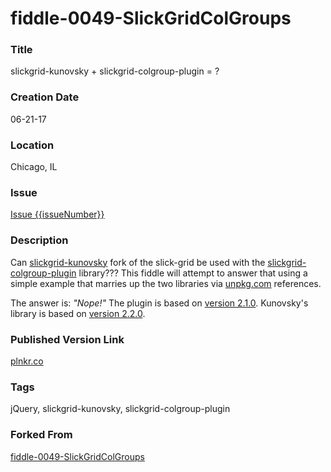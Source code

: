 fiddle-0049-SlickGridColGroups
======

### Title

slickgrid-kunovsky + slickgrid-colgroup-plugin = ?


### Creation Date

06-21-17


### Location

Chicago, IL


### Issue

[Issue {{issueNumber}}](https://github.com/bradyhouse/house/issues/{{issueNumber}})

### Description

Can [slickgrid-kunovsky](https://www.npmjs.com/package/slickgrid-kunovsky) fork of the slick-grid be used with the 
[slickgrid-colgroup-plugin](https://www.npmjs.com/package/slickgrid-colgroup-plugin) library??? This fiddle will 
attempt to answer that using a simple example that marries up the two libraries via [unpkg.com](unpkg.com) 
references.

The answer is: _"Nope!"_ The plugin is based on [version 2.1.0](https://github.com/mleibman/SlickGrid.git#2.1.0"). 
Kunovsky's library is based on [version 2.2.0](https://github.com/mleibman/SlickGrid/tree/v2.0).    


### Published Version Link

[plnkr.co](http://plnkr.co/edit/PQzWTZ?p=preview)


### Tags

jQuery, slickgrid-kunovsky, slickgrid-colgroup-plugin


### Forked From

[fiddle-0049-SlickGridColGroups](../fiddle-0049-SlickGridColGroups)
